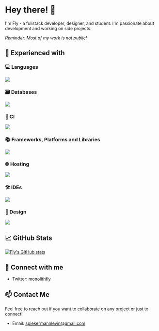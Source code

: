 # Hey there! 👋

I'm Fly - a fullstack developer, designer, and student. I'm passionate about development and working on side projects.

*Reminder: Most of my work is not public!*

## 🔧 Experienced with

### 💻 Languages
![](https://skillicons.dev/icons?i=ts,lua,js,java,go,cs,rust,css,html)

### 🗃️ Databases
![](https://skillicons.dev/icons?i=postgres,mysql,redis,sqlite,planetscale)

### 🔄 CI
![](https://skillicons.dev/icons?i=githubactions)

### 📚 Frameworks, Platforms and Libraries
![](https://skillicons.dev/icons?i=nextjs,nuxtjs,react,vue,svelte,jquery,redux,sass,tailwind,vite,nestjs,express,elysia,dotnet,bun,discordjs,git,prisma,regex)

### 🌐 Hosting
![](https://skillicons.dev/icons?i=cloudflare,vercel,supabase,aws)

### 🛠️ IDEs
![](https://skillicons.dev/icons?i=neovim,vscode)

### 🎨 Design
![](https://skillicons.dev/icons?i=figma)

## 📈 GitHub Stats

[![Fly's GitHub stats](https://github-readme-stats.vercel.app/api?username=monolithfly&show_icons=true&theme=dark)](https://github.com/anuraghazra/github-readme-stats)

## 🔗 Connect with me
- Twitter: [monolithfly](https://twitter.com/monolithfly)

## 📫 Contact Me
Feel free to reach out if you want to collaborate on any project or just to connect!
- Email: [spiekermannlevin@gmail.com](mailto:spiekermannlevin@gmail.com)

